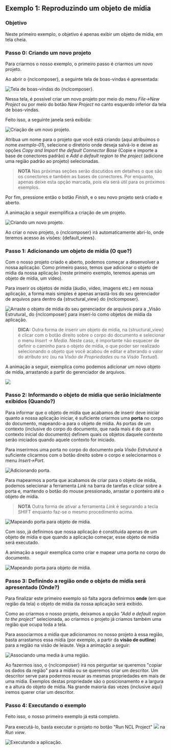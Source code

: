 ## Exemplo 1: Reproduzindo um objeto de mídia ##

### Objetivo ###
Neste primeiro exemplo, o objetivo é apenas exibir um objeto de mídia, em tela
cheia.

### Passo 0: Criando um novo projeto

Para criarmos o nosso exemplo, o primeiro passo é criarmos um novo projeto.

Ao abrir o {nclcomposer}, a seguinte tela de boas-vindas é apresentada:

![](../img/nclcomposer-welcomescreen.png "Tela de boas-vindas do {nclcomposer}.")

Nessa tela, é possível criar um novo projeto por meio do menu
_File->New Project_ ou por meio do botão _New Project_ no canto esquerdo
inferior da tela de boas-vindas.

Feito isso, a seguinte janela será exibida:

![](../img/nclcomposer-exemplo-01-newproject.png "Criação de um novo projeto.")

Atribua um nome para o projeto que você está criando (aqui atribuímos o nome
_exemplo-01_), selecione o diretório onde deseja salvá-lo e deixe as opções
_Copy and Import the default Connector Base_ (Copie e importe a base de
conectores padrão) e _Add a default region to the project_ (adicione uma região
padrão ao projeto) selecionadas. 

> **NOTA** Nas próximas seções serão discutidos em detalhes o que são os 
> conectores e também as bases de conectores. Por enquanto, apenas deixe esta 
> opção marcada, pois ela será útil para os próximos exemplos.

Por fim, pressione então o botão _Finish_, e o seu novo projeto será criado e aberto.

A animação a seguir exemplifica a criação de um projeto.

![](../img-anim/ex01-step00-new-project.gif "Criando um novo projeto.")

Ao criar o novo projeto, o {nclcomposer} irá automaticamente abrí-lo, onde
teremos acesso às visões: {default_views}.

### Passo 1: Adicionando um objeto de mídia (**O que?**)

Com o nosso projeto criado e aberto, podemos começar a desenvolver a nossa
aplicação.  Como primeiro passo, temos que adicionar o objeto de mídia da nossa
aplicação (neste primeiro exemplo, teremos apenas um objeto de mídia, um vídeo).

Para inserir os objetos de mídia (áudio, vídeo, imagens etc.) em nossa
aplicação, a forma mais simples é apenas arrastá-los do seu gerenciador de
arquivos para dentro da {structural_view} do {nclcomposer}.

![](../img/nclcomposer-exemplo-01-drag_and_drop_video.png "Arraste o objeto de mídia do seu gerenciador de arquivos para a _Visão Estrutural_ do {nclcomposer} para  inserí-lo como objetos de mídia da aplicação.")

> **DICA:** Outra forma de inserir um objeto de mídia, na {structural_view} é
> clicar com o botão direito sobre o corpo do documento e selecionar o menu
> _Insert -> Media_. Neste caso, é importante não esquecer de definir o caminho
> para o objeto de mídia, o que poder ser realizado selecionando o objeto que
> você acabou de editar e alterando o valor do atributo _src_ (ou na _Visão de
> Propriedades_ ou na _Visão Textual_).

A animação a seguir, exemplica como podemos adicionar um novo objeto de mídia,
arrastando a partir do gerenciador de arquivos.

![](../img-anim/ex01-step01-insert-media.gif "")

### Passo 2: Informando o objeto de mídia que serão inicialmente exibidos (**Quando?**)

Para informar que o objeto de mídia que acabamos de inserir deve iniciar
quanto a nossa aplicação iniciar, é suficiente criarmos uma __porta__ no corpo
do documento, mapeando-a para o objeto de mídia.  As portas de um contexto
(inclusive do corpo do documento, que nada mais é do que o contexto inicial do
documento) definem quais os objetos daquele contexto serão iniciados quando
aquele contexto for iniciado.

Para inserirmos uma porta no corpo do documento pela _Visão Estrutural_ é
suficiente clicarmos com o botão direito sobre o corpo e selecionarmos o menu
_Insert->Port_.

![](../img/nclcomposer-addport.png "Adicionando porta.")

Para mapearmos a porta que acabamos de criar para o objeto de mídia, podemos
selecionar a ferramenta _Link_ na barra de tarefas e clicar sobre a porta e,
mantendo o botão do mouse pressionado, arrastar o ponteiro até o objeto de
mídia.

> **NOTA** Outra forma de ativar a ferramenta _Link_ é segurando a tecla SHIFT
> enquanto faz-se o mesmo procedimento acima.

![](../img/nclcomposer-portcomponent.png "Mapeando porta para objeto de mídia.")


Com isso, já definimos que nossa aplicação é constituída apenas de um objeto de
mídia e que quando a aplicação começar, esse objeto de mídia será executado.

A animação a seguir exemplica como criar e mapear uma porta no corpo do
documento.

![](../img-anim/ex01-step02-insert-port.gif "Mapeando porta para objeto de mídia.")

### Passo 3: Definindo a região onde o objeto de mídia será apresentado (**Onde?**)

Para finalizar este primeiro exemplo só falta agora definirmos __onde__ (em
que região da tela) o objeto de mídia da nossa aplicação será exibido. 

Como ao criarmos o nosso projeto, deixamos a opção _"Add a default region to the
project"_ selecionada, ao criarmos o projeto já criamos também uma região que
ocupa toda a tela.

Para associarmos a mídia que adicionamos no nosso projeto à essa região, basta
arrastamos essa mídia (por exemplo, a partir da __visão de outline__) para a
região na visão de leiaute.  Veja a animação a seguir:

![](../img-anim/ex01-step03-media-to-region.gif "Associando uma media à uma região.")

Ao fazermos isso, o {nclcomposer} irá nos perguntar se queremos "copiar os
dados da região" para a mídia ou se queremos criar um descritor.  Um descritor
serve para podermos reusar as mesmas propriedades em mais de uma mídia.  Exemplos
destas propriedade são o posicionamento e a largura e a altura do objeto de mídia.
Na grande maioria das vezes (inclusive aqui) iremos querer criar um descritor.

### Passo 4: Executando o exemplo
Feito isso, o nosso primeiro exemplo já está completo.

Para executá-lo, basta executar o projeto no botão "Run NCL Project"
![](../img/run-button.png) na _Run view_.

![](../img-anim/ex01-step04-run.gif "Executando a aplicação.")

